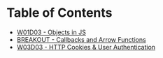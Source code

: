 # Table of Contents

* [W01D03 - Objects in JS](/w01d03)
* [BREAKOUT - Callbacks and Arrow Functions](/w01d04-breakout)
* [W03D03 - HTTP Cookies & User Authentication](/w03d03)
